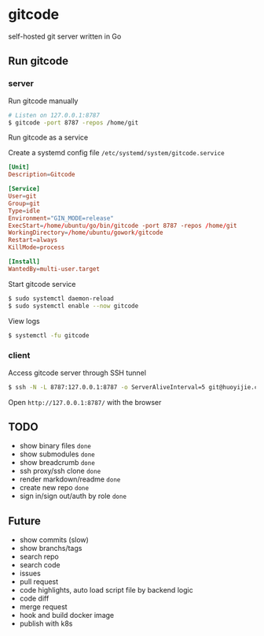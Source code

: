 # gitcode
self-hosted git server written in Go

## Run gitcode

### server

Run gitcode manually
```bash
# Listen on 127.0.0.1:8787
$ gitcode -port 8787 -repos /home/git
```

Run gitcode as a service

Create a systemd config file `/etc/systemd/system/gitcode.service`
```conf
[Unit]
Description=Gitcode

[Service]
User=git
Group=git
Type=idle
Environment="GIN_MODE=release"
ExecStart=/home/ubuntu/go/bin/gitcode -port 8787 -repos /home/git
WorkingDirectory=/home/ubuntu/gowork/gitcode
Restart=always
KillMode=process

[Install]
WantedBy=multi-user.target
```

Start gitcode service
```bash
$ sudo systemctl daemon-reload
$ sudo systemctl enable --now gitcode
```

View logs
```bash
$ systemctl -fu gitcode
```

### client

Access gitcode server through SSH tunnel
```bash
$ ssh -N -L 8787:127.0.0.1:8787 -o ServerAliveInterval=5 git@huoyijie.cn
```

Open `http://127.0.0.1:8787/` with the browser

## TODO

* show binary files `done`
* show submodules `done`
* show breadcrumb `done`
* ssh proxy/ssh clone `done`
* render markdown/readme `done`
* create new repo `done`
* sign in/sign out/auth by role `done`

## Future

* show commits (slow)
* show branchs/tags
* search repo
* search code
* issues
* pull request
* code highlights, auto load script file by backend logic
* code diff
* merge request
* hook and build docker image
* publish with k8s